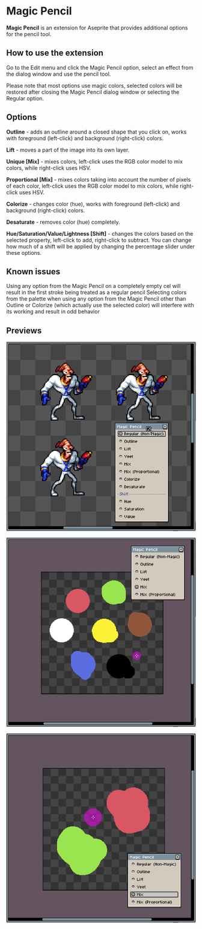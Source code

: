 # Magic Pencil

**Magic Pencil** is an extension for Aseprite that provides additional options for the pencil tool.

## How to use the extension

Go to the Edit menu and click the Magic Pencil option, select an effect from the dialog window and use the pencil tool.

Please note that most options use magic colors, selected colors will be restored after closing the Magic Pencil dialog window or selecting the Regular option.

## Options

**Outline** - adds an outline around a closed shape that you click on, works with foreground (left-click) and background (right-click) colors.

**Lift** - moves a part of the image into its own layer.

**Unique [Mix]** - mixes colors, left-click uses the RGB color model to mix colors, while right-click uses HSV.

**Proportional [Mix]** - mixes colors taking into account the number of pixels of each color, left-click uses the RGB color model to mix colors, while right-click uses HSV.

**Colorize** - changes color (hue), works with foreground (left-click) and background (right-click) colors.

**Desaturate** - removes color (hue) completely.

**Hue/Saturation/Value/Lightness [Shift]** - changes the colors based on the selected property, left-click to add, right-click to subtract. You can change how much of a shift will be applied by changing the percentage slider under these options.

## Known issues

Using any option from the Magic Pencil on a completely empty cel will result in the first stroke being treated as a regular pencil
Selecting colors from the palette when using any option from the Magic Pencil other than Outline or Colorize (which actually use the selected color) will interfere with its working and result in odd behavior

## Previews

![Colorize, Desaturate, Shift](/Magic%20Pencil/readme-images/colorize-desaturate-shift.gif "Colorize, Desaturate, Shift")

![Color Mixing](/Magic%20Pencil/readme-images/color-mixing.gif "Color Mixing")

![Color Mixing - RGB vs HSV](/Magic%20Pencil/readme-images/color-mixing-rgb-vs-hsv.gif "Color Mixing - RGB vs HSV")
